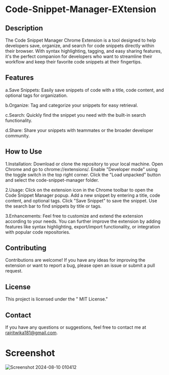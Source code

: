 # Code-Snippet-Manager-EXtension

## Description      
The Code Snippet Manager Chrome Extension is a tool designed to help developers save, organize, and search for code snippets directly within their browser. With syntax highlighting, tagging, and easy sharing features, it's the perfect companion for developers who want to streamline their workflow and keep their favorite code snippets at their fingertips.

## Features
a.Save Snippets: Easily save snippets of code with a title, code content, and optional tags for organization.

b.Organize: Tag and categorize your snippets for easy retrieval.

c.Search: Quickly find the snippet you need with the built-in search functionality.

d.Share: Share your snippets with teammates or the broader developer community.

## How to Use

1.Installation:
Download or clone the repository to your local machine.
Open Chrome and go to chrome://extensions/.
Enable "Developer mode" using the toggle switch in the top right corner.
Click the "Load unpacked" button and select the code-snippet-manager folder.

2.Usage:
Click on the extension icon in the Chrome toolbar to open the Code Snippet Manager popup.
Add a new snippet by entering a title, code content, and optional tags.
Click "Save Snippet" to save the snippet.
Use the search bar to find snippets by title or tags.

3.Enhancements:
Feel free to customize and extend the extension according to your needs.
You can further improve the extension by adding features like syntax highlighting, export/import functionality, or integration with popular code repositories.

## Contributing
Contributions are welcome! If you have any ideas for improving the extension or want to report a bug, please open an issue or submit a pull request.

## License
This project is licensed under the " MIT License."

## Contact
If you have any questions or suggestions, feel free to contact me at rajritwika181@gmail.com.

# Screenshot

![Screenshot 2024-08-10 010412](https://github.com/user-attachments/assets/d6dc4e1b-1e9e-49d9-b09e-1f8fcee3d70c)





